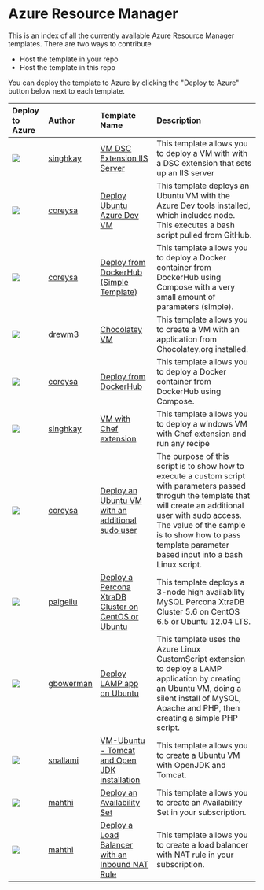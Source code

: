 # Azure Resource Manager

This is an index of all the currently available Azure Resource Manager templates. There are two ways to contribute
* Host the template in your repo
* Host the template in this repo

You can deploy the template to Azure by clicking the "Deploy to Azure" button below next to each template.

| Deploy to Azure  | Author                          | Template Name   | Description     |
|:-----------------|:--------------------------------| :---------------| :---------------|
| <a href="https://azuredeploy.net/?repository=https://github.com/singhkay/VM-DSC-Extension-IIS-Server" target="_blank"><img src="http://azuredeploy.net/deploybutton_small.png"/></a> | [singhkay](https://github.com/singhkay) | [VM DSC Extension IIS Server](https://github.com/singhkay/VM-DSC-Extension-IIS-Server) | This template allows you to deploy a VM with with a DSC extension that sets up an IIS server |
| <a href="https://azuredeploy.net/?repository=https://github.com/coreysa/ubuntu-azure-dev-vm" target="_blank"><img src="http://azuredeploy.net/deploybutton_small.png"/></a> | [coreysa](https://github.com/coreysa) | [Deploy Ubuntu Azure Dev VM](https://github.com/coreysa/ubuntu-azure-dev-vm) | This template deploys an Ubuntu VM with the Azure Dev tools installed, which includes node. This executes a bash script pulled from GitHub. |
| <a href="https://azuredeploy.net/?repository=https://github.com/coreysa/deploy-docker-container-simple" target="_blank"><img src="http://azuredeploy.net/deploybutton_small.png"/></a> | [coreysa](https://github.com/coreysa) | [Deploy from DockerHub (Simple Template)](https://github.com/coreysa/deploy-docker-container-simple) | This template allows you to deploy a Docker container from DockerHub using Compose with a very small amount of parameters (simple). |
| <a href="https://azuredeploy.net/?repository=https://github.com/azurermtemplates/azurermtemplates/tree/master/vm-with-chocolatey-app" target="_blank"><img src="http://azuredeploy.net/deploybutton_small.png"/></a> | [drewm3](https://github.com/drewm3) | [Chocolatey VM](https://github.com/azurermtemplates/azurermtemplates/tree/master/vm-with-chocolatey-app) | This template allows you to create a VM with an application from Chocolatey.org installed. |
| <a href="https://azuredeploy.net/?repository=https://github.com/coreysa/deploy-docker-container" target="_blank"><img src="http://azuredeploy.net/deploybutton_small.png"/></a> | [coreysa](https://github.com/coreysa) | [Deploy from DockerHub](https://github.com/coreysa/deploy-docker-container) | This template allows you to deploy a Docker container from DockerHub using Compose. |
| <a href="https://azuredeploy.net/?repository=https://github.com/singhkay/VM-Chef-Extension" target="_blank"><img src="http://azuredeploy.net/deploybutton_small.png"/></a> | [singhkay](https://github.com/singhkay) | [VM with Chef extension](https://github.com/singhkay/VM-Chef-Extension) | This template allows you to deploy a windows VM with Chef extension and run any recipe |
| <a href="https://azuredeploy.net/?repository=https://github.com/coreysa/ubuntu-azure-add-new-user" target="_blank"><img src="http://azuredeploy.net/deploybutton_small.png"/></a> | [coreysa](https://github.com/coreysa) | [Deploy an Ubuntu VM with an additional sudo user](https://github.com/coreysa/ubuntu-azure-add-new-user) | The purpose of this script is to show how to execute a custom script with parameters passed throguh the template that will create an additional user with sudo access. The value of the sample is to show how to pass template parameter based input into a bash Linux script.|
| <a href="https://azuredeploy.net/?repository=https://github.com/liupeirong/Azure/tree/master/ARMPXC/ARMPXC.Deployment/Templates" target="_blank"><img src="http://azuredeploy.net/deploybutton_small.png"/></a> | [paigeliu](https://github.com/liupeirong) | [Deploy a Percona XtraDB Cluster on CentOS or Ubuntu](https://github.com/liupeirong/Azure/tree/master/ARMPXC/ARMPXC.Deployment/Templates) | This template deploys a 3-node high availability MySQL Percona XtraDB Cluster 5.6 on CentOS 6.5 or Ubuntu 12.04 LTS.|
| <a href="https://azuredeploy.net/?repository=https://github.com/azurermtemplates/azurermtemplates/tree/master/deploy-lamp-app" target="_blank"><img src="http://azuredeploy.net/deploybutton_small.png"/></a> |[gbowerman](https://github.com/gbowerman) | [Deploy LAMP app on Ubuntu](https://github.com/azurermtemplates/azurermtemplates/tree/master/deploy-lamp-app) | This template uses the Azure Linux CustomScript extension to deploy a LAMP application by creating an Ubuntu VM, doing a silent install of MySQL, Apache and PHP, then creating a simple PHP script.|
| <a href="https://azuredeploy.net/?repository=https://github.com/azurermtemplates/azurermtemplates/tree/master/ubuntu-vm-with-openjdkandTomcat" target="_blank"><img src="http://azuredeploy.net/deploybutton_small.png"/></a> | [snallami](https://github.com/snallami) | [VM-Ubuntu - Tomcat and Open JDK installation](https://github.com/azurermtemplates/azurermtemplates/tree/master/ubuntu-vm-with-openjdkandTomcat) | This template allows you to create a Ubuntu VM with OpenJDK and Tomcat.|
| <a href="https://azuredeploy.net/?repository=https://github.com/azurermtemplates/azurermtemplates/tree/master/availability-set" target="_blank"><img src="http://azuredeploy.net/deploybutton_small.png"/></a> | [mahthi](https://github.com/snallami) | [Deploy an Availability Set](https://github.com/azurermtemplates/azurermtemplates/tree/master/availability-set) | This template allows you to create an Availability Set in your subscription.|
| <a href="https://azuredeploy.net/?repository=https://github.com/azurermtemplates/azurermtemplates/tree/master/loadbalancer-with-nat-rule" target="_blank"><img src="http://azuredeploy.net/deploybutton_small.png"/></a> | [mahthi](https://github.com/snallami) | [Deploy a Load Balancer with an Inbound NAT Rule](https://github.com/azurermtemplates/azurermtemplates/tree/master/loadbalancer-with-nat-rule) | This template allows you to create a load balancer with NAT rule in your subscription.|
